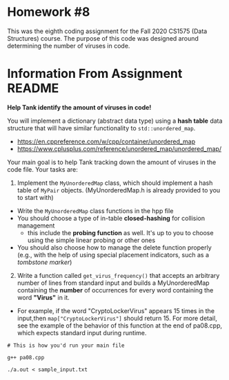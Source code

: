# Homework #8

This was the eighth coding assignment for the Fall 2020 CS1575 (Data Structures) course. The purpose of this code was designed around determining the number of viruses in code.

# Information From Assignment README

**Help Tank identify the amount of viruses in code!**

You will implement a dictionary (abstract data type) using a **hash table** data structure that will have similar functionality to `std::unordered_map`.
  * https://en.cppreference.com/w/cpp/container/unordered_map
  * https://www.cplusplus.com/reference/unordered_map/unordered_map/

Your main goal is to help Tank tracking down the amount of viruses in the code file.  Your tasks are:

1. Implement the `MyUnorderedMap` class, which should implement a hash table of `MyPair` objects. (MyUnorderedMap.h is already provided to you to start with)

  * Write the `MyUnorderedMap` class functions in the hpp file
  * You should choose a type of in-table **closed-hashing** for collision management
    * this include the **probing function** as well. It's up to you to choose using the simple linear probing or other ones
  * You should also choose how to manage the delete function properly (e.g., with the help of using special placement indicators, such as a *tombstone marker*)


2. Write a function called `get_virus_frequency()` that accepts an
arbitrary number of lines from standard input and builds a MyUnorderedMap
containing the **number** of occurrences for every word containing the word **"Virus"** in it.

  * For example, if the word "CryptoLockerVirus" appears 15 times in the input,then `map["CryptoLockerVirus"]` should return 15. For more detail, see the example of the behavior of this function at the end of pa08.cpp, which expects standard input during runtime.

```example
# This is how you'd run your main file

g++ pa08.cpp

./a.out < sample_input.txt
```

